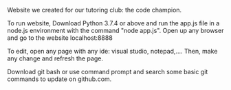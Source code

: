 Website we created for our tutoring club: the code champion.

To run website, Download Python 3.7.4 or above and run the app.js file in a node.js environment with the command "node app.js".
Open up any browser and go to the website localhost:8888

To edit, open any page with any ide: visual studio, notepad,.... Then, make any change and refresh the page.

Download git bash or use command prompt and search some basic git commands to update on github.com. 
